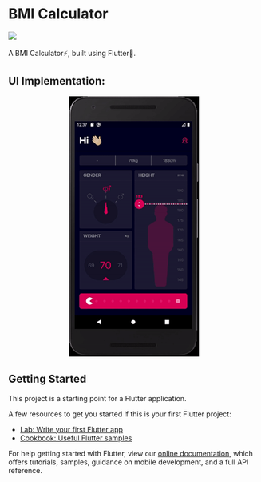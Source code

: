 <h1 align="left">
    BMI Calculator
</h1>
  <p align="left">
 <img src="https://img.shields.io/github/languages/top/aibenStunner/bmi-calculator-flutter.svg">
 </p>

A BMI Calculator:zap:,  built using Flutter:hammer:.

## UI Implementation:
<p align="center">
<img src="ui.gif" width="260" height="520">
</p>

## Getting Started

This project is a starting point for a Flutter application.

A few resources to get you started if this is your first Flutter project:

- [Lab: Write your first Flutter app](https://flutter.dev/docs/get-started/codelab)
- [Cookbook: Useful Flutter samples](https://flutter.dev/docs/cookbook)

For help getting started with Flutter, view our
[online documentation](https://flutter.dev/docs), which offers tutorials,
samples, guidance on mobile development, and a full API reference.
